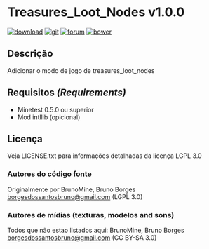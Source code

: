 # Treasures_Loot_Nodes v1.0.0

[![download](https://img.shields.io/github/tag/BrunoMine/treasures_loot_nodes.svg?style=flat-square&label=release)](https://github.com/BrunoMine/treasures_loot_nodes/archive/master.zip)
[![git](https://img.shields.io/badge/git-project-green.svg?style=flat-square)](https://github.com/BrunoMine/treasures_loot_nodes)
[![forum](https://img.shields.io/badge/minetest-mod-green.svg?style=flat-square)](https://forum.minetest.net)
[![bower](https://img.shields.io/badge/bower-mod-green.svg?style=flat-square)](https://minetest-bower.herokuapp.com/mods/treasures_loot_nodes)

## Descrição
Adicionar o modo de jogo de treasures_loot_nodes

## Requisitos _(Requirements)_
* Minetest 0.5.0 ou superior
* Mod intllib (opicional)

## Licença
Veja LICENSE.txt para informações detalhadas da licença LGPL 3.0

### Autores do código fonte
Originalmente por BrunoMine, Bruno Borges <borgesdossantosbruno@gmail.com> (LGPL 3.0)

### Autores de mídias (texturas, modelos and sons)
Todos que não estao listados aqui:
BrunoMine, Bruno Borges <borgesdossantosbruno@gmail.com> (CC BY-SA 3.0)

 


